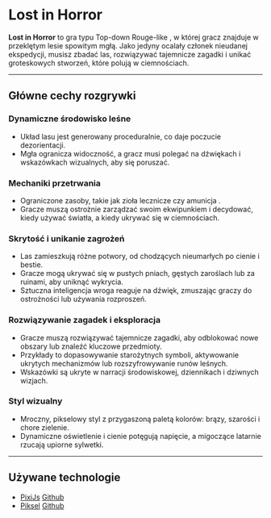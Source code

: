 # Lost in Horror

**Lost in Horror** to gra typu Top-down Rouge-like , w której gracz znajduje w przeklętym lesie spowitym mgłą. Jako jedyny ocalały członek nieudanej ekspedycji, musisz zbadać las, rozwiązywać tajemnicze zagadki i unikać groteskowych stworzeń, które polują w ciemnościach.

---

## Główne cechy rozgrywki

### Dynamiczne środowisko leśne
- Układ lasu jest generowany proceduralnie, co daje poczucie dezorientacji.
- Mgła ogranicza widoczność, a gracz musi polegać na dźwiękach i wskazówkach wizualnych, aby się poruszać.

### Mechaniki przetrwania
- Ograniczone zasoby, takie jak zioła lecznicze czy amunicja .
- Gracze muszą ostrożnie zarządzać swoim ekwipunkiem i decydować, kiedy używać światła, a kiedy ukrywać się w ciemnościach.

### Skrytość i unikanie zagrożeń
- Las zamieszkują różne potwory, od chodzących nieumarłych po cienie i bestie.
- Gracze mogą ukrywać się w pustych pniach, gęstych zaroślach lub za ruinami, aby uniknąć wykrycia.
- Sztuczna inteligencja wroga reaguje na dźwięk, zmuszając graczy do ostrożności lub używania rozproszeń.

### Rozwiązywanie zagadek i eksploracja
- Gracze muszą rozwiązywać tajemnicze zagadki, aby odblokować nowe obszary lub znaleźć kluczowe przedmioty.
- Przykłady to dopasowywanie starożytnych symboli, aktywowanie ukrytych mechanizmów lub rozszyfrowywanie runów leśnych.
- Wskazówki są ukryte w narracji środowiskowej, dziennikach i dziwnych wizjach.

### Styl wizualny
- Mroczny, pikselowy styl z przygaszoną paletą kolorów: brązy, szarości i chore zielenie.
- Dynamiczne oświetlenie i cienie potęgują napięcie, a migoczące latarnie rzucają upiorne sylwetki.

---

## Używane technologie 
- [PixiJs](https://pixijs.com) [Github](https://github.com/pixijs/pixijs)
- [Piksel](https://www.piskelapp.com) [Github](https://github.com/piskelapp/piskel)
